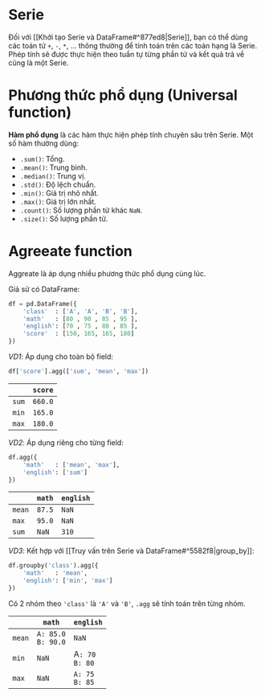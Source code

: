 
# Serie

Đối với [[Khởi tạo Serie và DataFrame#^877ed8|Serie]], bạn có thể dùng các toán tử `+`, `-`, `*`, ... thông thường để tính toán trên các toán hạng là Serie. Phép tính sẽ được thực hiện theo tuần tự từng phần tử và kết quả trả về cũng là một Serie.

# Phương thức phổ dụng (Universal function)

**Hàm phổ dụng** là các hàm thực hiện phép tính chuyên sâu trên Serie. Một số hàm thường dùng:
- `.sum()`: Tổng.
- `.mean()`: Trung bình.
- `.median()`: Trung vị.
- `.std()`: Độ lệch chuẩn.
- `.min()`: Giá trị nhỏ nhất.
- `.max()`: Giá trị lớn nhất.
- `.count()`: Số lượng phần tử khác `NaN`.
- `.size()`: Số lượng phần tử.

# Agreeate function

Aggreate là áp dụng nhiều phương thức phổ dụng cùng lúc.

Giả sử có DataFrame:
```python
df = pd.DataFrame({
    'class'  : ['A', 'A', 'B', 'B'],
    'math'   : [80 , 90 , 85 , 95 ],
    'english': [70 , 75 , 80 , 85 ],
    'score'  : [150, 165, 165, 180]
})
```

*VD1*: Áp dụng cho toàn bộ field:
```python
df['score'].agg(['sum', 'mean', 'max'])
```

|       | `score` |
| ----- | ------- |
| `sum` | `660.0` |
| `min` | `165.0` |
| `max` | `180.0` |

*VD2*: Áp dụng riêng cho từng field:
```python
df.agg({ 
    'math'   : ['mean', 'max'],
    'english': ['sum']
})
```

|        | `math` | `english` |
| ------ | ------ | --------- |
| `mean` | `87.5` | `NaN`     |
| `max`  | `95.0` | `NaN`     |
| `sum`  | `NaN`  | `310`     |

*VD3*: Kết hợp với [[Truy vấn trên Serie và DataFrame#^5582f8|group_by]]:
```python
df.groupby('class').agg({
    'math'   : 'mean',
    'english': ['min', 'max']
})
```
Có 2 nhóm theo `'class'` là `'A'` và `'B'`, `.agg` sẽ tính toán trên từng nhóm.

|        | `math`                 | `english`          |
| ------ | ---------------------- | ------------------ |
| `mean` | `A: 85.0`<br>`B: 90.0` | `NaN`              |
| `min`  | `NaN`                  | A`: 70`<br>`B: 80` |
| `max`  | `NaN`                  | `A: 75`<br>`B: 85` |
